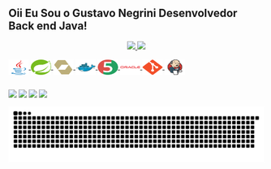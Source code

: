 ## Oii Eu Sou o Gustavo Negrini Desenvolvedor Back end Java!
<div align="center">
  <a href="https://github.com/gunegrini">
  <img height="180em" src="https://github-readme-stats.vercel.app/api?username=gunegrini&show_icons=true&theme=dracula&include_all_commits=true&count_private=true"/>
  <img height="180em" src="https://github-readme-stats.vercel.app/api/top-langs/?username=gunegrini&layout=compact&langs_count=7&theme=dracula"/>
</div>
<div style="display: inline_block"><br>
  <img align="center" alt="Gu-Java" height="30" width="40" src="https://raw.githubusercontent.com/devicons/devicon/master/icons/java/java-original.svg">
  <img align="center" alt="Gu-Spring" height="30" width="40" src="https://raw.githubusercontent.com/devicons/devicon/master/icons/spring/spring-original.svg">
  <img align="center" alt="Gu-Js" height="30" width="40" src="https://raw.githubusercontent.com/devicons/devicon/master/icons/hibernate/hibernate-plain.svg">
  <img align="center" alt="Gu-React" height="30" width="40" src="https://raw.githubusercontent.com/devicons/devicon/master/icons/docker/docker-original.svg">
  <img align="center" alt="Gu-HTML" height="30" width="40" src="https://raw.githubusercontent.com/devicons/devicon/master/icons/junit/junit-original.svg">
  <img align="center" alt="Gu-CSS" height="30" width="40" src="https://raw.githubusercontent.com/devicons/devicon/master/icons/oracle/oracle-original.svg">
  <img align="center" alt="Gu-Csharp" height="30" width="40" src="https://raw.githubusercontent.com/devicons/devicon/master/icons/git/git-original.svg">
  <img align="center" alt="Gu-Csharp" height="30" width="40" src="https://raw.githubusercontent.com/devicons/devicon/master/icons/jenkins/jenkins-original.svg">

</div>
  
  ##
 
<div> 
   <a href="https://www.linkedin.com/in/gustavonegrinim/" target="_blank" rel="noopener"><img src="https://img.shields.io/badge/-LinkedIn-%230077B5?style=for-the-badge&logo=linkedin&logoColor=white"></a>
   <a href = "mailto:gustavo.negrini7@gmail.com"><img src="https://img.shields.io/badge/-Gmail-%23333?style=for-the-badge&logo=gmail&logoColor=white"></a>
 <a href="https://discord.gg/wagxzStdcR" target="_blank"><img src="https://img.shields.io/badge/Discord-7289DA?style=for-the-badge&logo=discord&logoColor=white"></a> 
   <a href="https://instagram.com/gu_negrini" target="_blank"><img src="https://img.shields.io/badge/-Instagram-%23E4405F?style=for-the-badge&logo=instagram&logoColor=white"></a>
  
 
  ![Snake animation](https://github.com/gunegrini/gunegrini/blob/output/github-contribution-grid-snake.svg)
 
</div>

